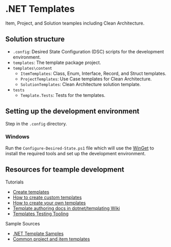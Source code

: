 # .NET Templates
Item, Project, and Solution teamples including Clean Architecture.

## Solution structure
- `.config`: Desired State Configuration (DSC) scripts for the development environment.
- `templates`: The template package project.
- `templates\content`
  - `ItemTemplates`: Class, Enum, Interface, Record, and Struct templates.
  - `ProjectTemplates`: Use Case templates for Clean Architecture.
  - `SolutionTemplates`: Clean Architecture solution template.
- `tests`
  - `Template.Tests`: Tests for the templates.

## Setting up the development environment
Step in the `.config` directory.

### Windows
Run the `Configure-Desired-State.ps1` file which will use the [WinGet](https://learn.microsoft.com/windows/package-manager/winget/) to install the required tools and set up the development environment.

## Resources for teample development

Tutorials
- [Create templates](https://learn.microsoft.com/en-us/dotnet/core/tutorials/cli-templates-create-item-template)
- [How to create custom templates](https://learn.microsoft.com/en-us/dotnet/core/tools/custom-templates)
- [How to create your own templates](https://github.com/sayedihashimi/template-sample)
- [Template authoring docs in dotnet/templating Wiki](https://github.com/dotnet/templating/wiki)
- [Templates Testing Tooling](https://github.com/dotnet/templating/wiki/Templates-Testing-Tooling)

Sample Sources
- [.NET Template Samples](https://github.com/dotnet/templating/tree/main/dotnet-template-samples)
- [Common project and item templates](https://github.com/dotnet/sdk/tree/main/template_feed)